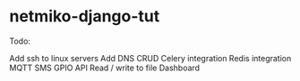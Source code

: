 # netmiko-django-tut
Todo:

Add ssh to linux servers
Add DNS CRUD
Celery integration
Redis integration
MQTT
SMS
GPIO
API
Read / write to file
Dashboard